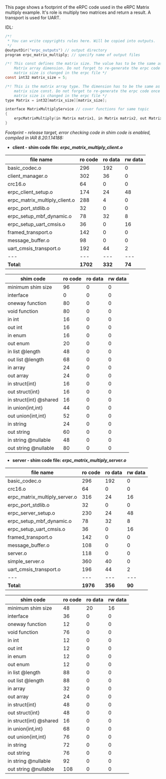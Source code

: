This page shows a footprint of the eRPC code used in the eRPC Matrix multiply example. It's role is multiply two matrices and return a result. A transport is used for UART.

IDL:
```C
/*!
 * You can write copyrights rules here. Will be copied into outputs.
 */
@outputDir("erpc_outputs") // output directory
program erpc_matrix_multiply; // specify name of output files

/*! This const defines the matrix size. The value has to be the same as the
    Matrix array dimension. Do not forget to re-generate the erpc code once the
    matrix size is changed in the erpc file */
const int32 matrix_size = 5;

/*! This is the matrix array type. The dimension has to be the same as the
    matrix size const. Do not forget to re-generate the erpc code once the
    matrix size is changed in the erpc file */
type Matrix = int32[matrix_size][matrix_size];

interface MatrixMultiplyService // cover functions for same topic
{
    erpcMatrixMultiply(in Matrix matrix1, in Matrix matrix2, out Matrix result_matrix) -> void
}
```

_Footprint - release target, error checking code in shim code is enabled, compiled in IAR 8.20.1.14188:_
 - **client - shim code file: _erpc_matrix_multiply_client.o_**

file name | ro code | ro data |rw data
---|---|---|---
basic_codec.o                   |    296   |   192   |     0
client_manager.o                |    302   |    36   |     0
crc16.o                         |     64   |     0   |     0
erpc_client_setup.o             |    174   |    24   |    48
erpc_matrix_multiply_client.o   |    288   |     4   |     0
erpc_port_stdlib.o              |     32   |     0   |     0
erpc_setup_mbf_dynamic.o        |     78   |    32   |     8
erpc_setup_uart_cmsis.o         |     36   |     0   |    16
framed_transport.o              |    142   |     0   |     0
message_buffer.o                |     98   |     0   |     0
uart_cmsis_transport.o          |    192   |    44   |     2
---|---|---|---
**Total:**                      | **1702** | **332** | **74**

shim code | ro code | ro data |rw data
---|---|---|---
minimum shim size               |     96   |    0    |    0
interface                       |      0   |    0    |    0
oneway function                 |     80   |    0    |    0
void function                   |     80   |    0    |    0
in int                          |     16   |    0    |    0
out int                         |     16   |    0    |    0
in enum                         |     16   |    0    |    0
out enum                        |     20   |    0    |    0
in list @length                 |     48   |    0    |    0
out list @length                |     68   |    0    |    0
in array                        |     24   |    0    |    0
out array                       |     24   |    0    |    0
in struct{int}                  |     16   |    0    |    0
out struct{int}                 |     16   |    0    |    0
in struct{int} @shared          |     16   |    0    |    0
in union{int,int}               |     44   |    0    |    0
out union{int,int}              |     52   |    0    |    0
in string                       |     24   |    0    |    0
out string                      |     60   |    0    |    0
in string @nullable             |     48   |    0    |    0
out string @nullable            |     80   |    0    |    0


 - **server - shim code file: _erpc_matrix_multiply_server.o_**

file name | ro code | ro data |rw data
---|---|---|---
basic_codec.o                  |    296   |   192    |    0
crc16.o                        |     64   |     0    |    0
erpc_matrix_multiply_server.o  |    316   |    24    |    16
erpc_port_stdlib.o             |     32   |     0    |    0
erpc_server_setup.o            |    230   |    24    |   48
erpc_setup_mbf_dynamic.o       |     78   |    32    |    8
erpc_setup_uart_cmsis.o        |     36   |     0    |   16
framed_transport.o             |    142   |     0    |    0
message_buffer.o               |    108   |     0    |    0
server.o                       |    118   |     0    |    0
simple_server.o                |    360   |    40    |    0
uart_cmsis_transport.o         |    196   |    44    |    2
---|---|---|---
**Total:**                     | **1976** | **356**  | **90**

shim code | ro code | ro data |rw data
---|---|---|---
minimum shim size              |     48   |    20    |   16
interface                      |     36   |     0    |    0
oneway function                |     12   |     0    |    0
void function                  |     76   |     0    |    0
in int                         |     12   |     0    |    0
out int                        |     12   |     0    |    0
in enum                        |     12   |     0    |    0
out enum                       |     12   |     0    |    0
in list @length                |     88   |     0    |    0
out list @length               |     88   |     0    |    0
in array                       |     32   |     0    |    0
out array                      |     24   |     0    |    0
in struct{int}                 |     48   |     0    |    0
out struct{int}                |     48   |     0    |    0
in struct{int} @shared         |     16   |     0    |    0
in union{int,int}              |     68   |     0    |    0
out union{int,int}             |     76   |     0    |    0
in string                      |     72   |     0    |    0
out string                     |     76   |     0    |    0
in string @nullable            |     92   |     0    |    0
out string @nullable           |    108   |     0    |    0